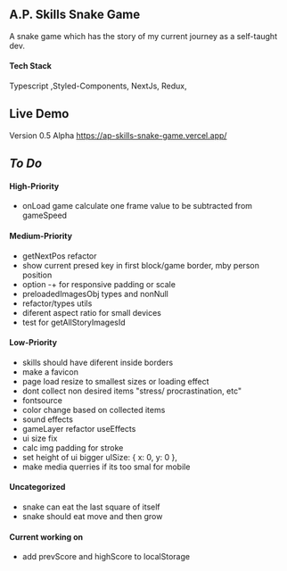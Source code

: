 ## A.P. Skills Snake Game

A snake game which has the story of my current journey as a self-taught dev.

#### Tech Stack

Typescript ,Styled-Components, NextJs, Redux,

## Live Demo

Version 0.5 Alpha
https://ap-skills-snake-game.vercel.app/

## _To Do_

#### High-Priority

- onLoad game calculate one frame value to be subtracted from gameSpeed

#### Medium-Priority

- getNextPos refactor
- show current presed key in first block/game border, mby person position
- option -+ for responsive padding or scale
- preloadedImagesObj types and nonNull
- refactor/types utils
- diferent aspect ratio for small devices
- test for getAllStoryImagesId

#### Low-Priority

- skills should have diferent inside borders
- make a favicon
- page load resize to smallest sizes or loading effect
- dont collect non desired items "stress/ procrastination, etc"
- fontsource
- color change based on collected items
- sound effects
- gameLayer refactor useEffects
- ui size fix
- calc img padding for stroke
- set height of ui bigger uISize: { x: 0, y: 0 },
- make media querries if its too smal for mobile

#### Uncategorized

- snake can eat the last square of itself
- snake should eat move and then grow

#### Current working on

- add prevScore and highScore to localStorage
